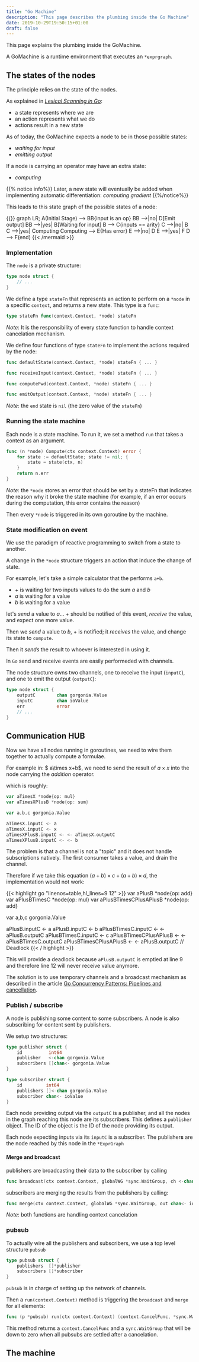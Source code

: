 ```yaml
---
title: "Go Machine"
description: "This page describes the plumbing inside the Go Machine"
date: 2019-10-29T19:50:15+01:00
draft: false
---
```


This page explains the plumbing inside the GoMachine.

A GoMachine is a runtime environment that executes an `*exprgraph`.

## The states of the nodes

The principle relies on the state of the nodes.

As explained in [_Lexical Scanning in Go_](https://www.youtube.com/watch?v=HxaD_trXwRE):

- a state represents where we are
- an action represents what we do
- actions result in a new state


As of today, the GoMachine expects a node to be in those possible states:

- _waiting for input_
- _emitting output_

If a node is carrying an operator may have an extra state:

- _computing_

{{% notice info%}}
Later, a new state will eventually be added when implementing automatic differentiation: _computing gradient_ 
{{%/notice%}}

This leads to this state graph of the possible states of a node:

{{<mermaid align="left">}}
graph LR;
    A(Initial Stage) --> BB{input is an op}
    BB -->|no| D[Emit output]
    BB -->|yes| B[Waiting for input]
    B --> C{inputs == arity}
    C -->|no| B
    C -->|yes| Computing
    Computing --> E{Has error}
    E -->|no| D
    E -->|yes| F
    D --> F(end)
{{< /mermaid >}}

### Implementation

The `node` is a private structure:

```go
type node struct {
    // ...
}
```

We define a type `stateFn` that represents an action to perform on a `*node` in a specific `context`, and returns a new state. This type is a `func`:

```go
type stateFn func(context.Context, *node) stateFn
```

_Note_: It is the responsibility of every state function to handle context cancelation mechanism.

We define four functions of type `stateFn` to implement the actions required by the node:

```go
func defaultState(context.Context, *node) stateFn { ... }

func receiveInput(context.Context, *node) stateFn { ... }

func computeFwd(context.Context, *node) stateFn { ... }

func emitOutput(context.Context, *node) stateFn { ... }
```

_Note_: the `end` state is `nil` (the zero value of the `stateFn`)

### Running the state machine

Each node is a state machine.
To run it, we set a method `run` that takes a context as an argument.

```go
func (n *node) Compute(ctx context.Context) error {
	for state := defaultState; state != nil; {
		state = state(ctx, n)
	}
	return n.err
}
```
_Note_: the `*node` stores an error that should be set by a stateFn that indicates the reason why it broke the state machine (for example, if an error occurs during the computation, this error contains the reason)

Then every `*node` is triggered in its own goroutine by the machine.

### State modification on event

We use the paradigm of reactive programming to switch from a state to another.

A change in the `*node` structure triggers an action that induce the change of state.

For example, let's take a simple calculator that the performs `a+b`.

- $+$ is waiting for two inputs values to do the sum $a$ and $b$
- $a$ is waiting for a value
- $b$ is waiting for a value

let's _send_ a value to $a$... $+$ should be notified of this event, _receive_ the value, and expect one more value.

Then we _send_ a value to $b$, $+$ is notified; it _receives_  the value, and change its state to `compute`.

Then it _sends_ the result to whoever is interested in using it.

In `Go` send and receive events are easily performeded with channels.

The node structure owns two channels, one to receive the input (`inputC`), and one to emit the output (`outputC`):

```go
type node struct {
	outputC        chan gorgonia.Value
	inputC         chan ioValue
    err            error
    // ...
}
```

## Communication HUB

Now we have all nodes running in goroutines, we need to wire them together to actually compute a formulae.

For example in: $ a\times x+b$, we need to send the result of $a\times x$ into the node carrying the _addition_ operator.

which is roughly:
```go
var aTimesX *node{op: mul}
var aTimesXPlusB *node{op: sum}

var a,b,c gorgonia.Value

aTimesX.inputC <- a
aTimesX.inputC <- x
aTimesXPlusB.inputC <- <- aTimesX.outputC 
aTimesXPlusB.inputC <- <- b
```

The problem is that a channel is not a "topic" and it does not handle subscriptions natively. The first consumer takes a value, and drain the channel.

Therefore if we take this equation $(a + b) \times c + (a + b) \times d$, the implementation would not work:

{{< highlight go "linenos=table,hl_lines=9 12" >}}
var aPlusB *node{op: add}
var aPlusBTimesC *node{op: mul}
var aPlusBTimesCPlusAPlusB *node{op: add}

var a,b,c gorgonia.Value

aPlusB.inputC <- a
aPlusB.inputC <- b
aPlusBTimesC.inputC <- <- aPlusB.outputC
aPlusBTimesC.inputC <- c
aPlusBTimesCPlusAPlusB <- <- aPlusBTimesC.outputC
aPlusBTimesCPlusAPlusB <- <- aPlusB.outputC // Deadlock
{{< / highlight >}}


This will provide a deadlock because `aPlusB.outputC` is emptied at line 9 and therefore line 12 will never receive value anymore.

The solution is to use temporary channels and a broadcast mechanism as described in the article [
Go Concurrency Patterns: Pipelines and cancellation](https://blog.golang.org/pipelines#TOC_4.).

### Publish / subscribe

A node is publishing some content to some subscribers.
A node is also subscribing for content sent by publishers.

We setup two structures:

```go
type publisher struct {
	id          int64
	publisher   <-chan gorgonia.Value
	subscribers []chan<- gorgonia.Value
}

type subscriber struct {
	id         int64
	publishers []<-chan gorgonia.Value
	subscriber chan<- ioValue
}
```

Each node providing output via the `outputC` is a publisher, and all the nodes in the graph reaching this node are its subscriber**s**. This defines a `publisher` object. The ID of the object is the ID of the node providing its output.

Each node expecting inputs via its `inputC` is a subscriber. The publisher**s** are the node reached by this node in the `*ExprGraph`


#### Merge and broadcast

publishers are broadcasting their data to the subscriber by calling 

```go
func broadcast(ctx context.Context, globalWG *sync.WaitGroup, ch <-chan gorgonia.Value, cs ...chan<- gorgonia.Value) { ... } 
```

subscribers are merging the results from the publishers by calling:

```go
func merge(ctx context.Context, globalWG *sync.WaitGroup, out chan<- ioValue, cs ...<-chan gorgonia.Value) { ... }
```

_Note_: both functions are handling context cancelation

### pubsub

To actually wire all the publishers and subscribers, we use a top level structure `pubsub`

```go
type pubsub struct {
	publishers  []*publisher
	subscribers []*subscriber
}
```

`pubsub` is in charge of setting up the network of channels.

Then a `run(context.Context)` method is triggering the `broadcast` and `merge` for all elements:

```go
func (p *pubsub) run(ctx context.Context) (context.CancelFunc, *sync.WaitGroup) { ... }
```

This method returns a `context.CancelFunc` and a `sync.WaitGroup` that will be down to zero when all pubsubs are settled after a cancelation. 


## The machine